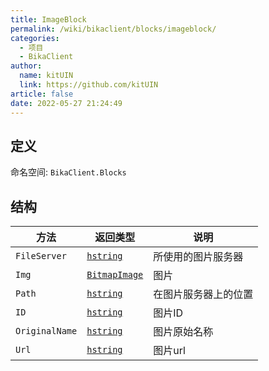 ```yaml
---
title: ImageBlock
permalink: /wiki/bikaclient/blocks/imageblock/
categories: 
  - 项目
  - BikaClient
author: 
  name: kitUIN
  link: https://github.com/kitUIN
article: false
date: 2022-05-27 21:24:49
---
```

## 定义
命名空间: `BikaClient.Blocks`
## 结构

| 方法             | 返回类型                                                                                                                 | 说明 |
|----------------|----------------------------------------------------------------------------------------------------------------------|--|
| `FileServer`   | [`hstring`](https://docs.microsoft.com/zh-cn/uwp/cpp-ref-for-winrt/hstring)                                          | 所使用的图片服务器 |
| `Img`          | [`BitmapImage`](https://docs.microsoft.com/en-us/uwp/api/windows.ui.xaml.media.imaging.bitmapimage?view=winrt-22621) | 图片 |
| `Path`         | [`hstring`](https://docs.microsoft.com/zh-cn/uwp/cpp-ref-for-winrt/hstring)                                          | 在图片服务器上的位置 |
| `ID`           | [`hstring`](https://docs.microsoft.com/zh-cn/uwp/cpp-ref-for-winrt/hstring)                                          | 图片ID |
| `OriginalName` | [`hstring`](https://docs.microsoft.com/zh-cn/uwp/cpp-ref-for-winrt/hstring)                                          | 图片原始名称 |
| `Url`          | [`hstring`](https://docs.microsoft.com/zh-cn/uwp/cpp-ref-for-winrt/hstring)                                          | 图片url |
